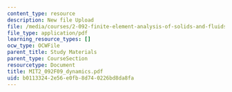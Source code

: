```yaml
---
content_type: resource
description: New file Upload
file: /media/courses/2-092-finite-element-analysis-of-solids-and-fluids-i-fall-2009/b01133242e56e0fb8d740226bd8da8fa_MIT2_092F09_dynamics.pdf
file_type: application/pdf
learning_resource_types: []
ocw_type: OCWFile
parent_title: Study Materials
parent_type: CourseSection
resourcetype: Document
title: MIT2_092F09_dynamics.pdf
uid: b0113324-2e56-e0fb-8d74-0226bd8da8fa
---
```


